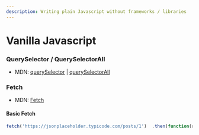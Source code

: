 ```yaml
---
description: Writing plain Javascript without frameworks / libraries
---
```


# Vanilla Javascript

### QuerySelector / QuerySelectorAll

* MDN: [querySelector](https://developer.mozilla.org/en-US/docs/Web/API/Document/querySelector) \| [querySelectorAll](https://developer.mozilla.org/en-US/docs/Web/API/Document/querySelectorAll)

### Fetch

* MDN: [Fetch](https://developer.mozilla.org/en-US/docs/Web/API/Fetch_API)

#### Basic Fetch

```javascript
fetch('https://jsonplaceholder.typicode.com/posts/1')  .then(function(response) {    return response.json();  })  .then(function(myJson) {    console.log(myJson);  });
```


